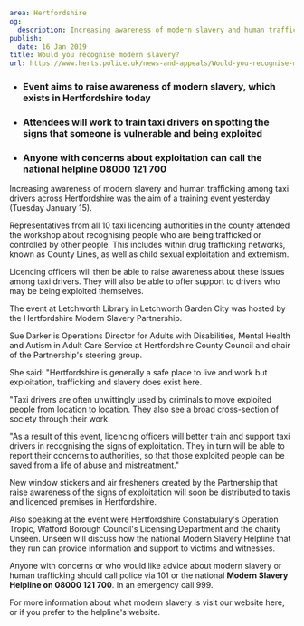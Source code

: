 ```yaml
area: Hertfordshire
og:
  description: Increasing awareness of modern slavery and human trafficking among taxi drivers across Hertfordshire was the aim of a training event yesterday (Tuesday January 15).
publish:
  date: 16 Jan 2019
title: Would you recognise modern slavery?
url: https://www.herts.police.uk/news-and-appeals/Would-you-recognise-modern-slavery-2383
```

* ### Event aims to raise awareness of modern slavery, which exists in Hertfordshire today

 * ### Attendees will work to train taxi drivers on spotting the signs that someone is vulnerable and being exploited

 * ### Anyone with concerns about exploitation can call the national helpline 08000 121 700

Increasing awareness of modern slavery and human trafficking among taxi drivers across Hertfordshire was the aim of a training event yesterday (Tuesday January 15).

Representatives from all 10 taxi licencing authorities in the county attended the workshop about recognising people who are being trafficked or controlled by other people. This includes within drug trafficking networks, known as County Lines, as well as child sexual exploitation and extremism.

Licencing officers will then be able to raise awareness about these issues among taxi drivers. They will also be able to offer support to drivers who may be being exploited themselves.

The event at Letchworth Library in Letchworth Garden City was hosted by the Hertfordshire Modern Slavery Partnership.

Sue Darker is Operations Director for Adults with Disabilities, Mental Health and Autism in Adult Care Service at Hertfordshire County Council and chair of the Partnership's steering group.

She said: "Hertfordshire is generally a safe place to live and work but exploitation, trafficking and slavery does exist here.

"Taxi drivers are often unwittingly used by criminals to move exploited people from location to location. They also see a broad cross-section of society through their work.

"As a result of this event, licencing officers will better train and support taxi drivers in recognising the signs of exploitation. They in turn will be able to report their concerns to authorities, so that those exploited people can be saved from a life of abuse and mistreatment."

New window stickers and air fresheners created by the Partnership that raise awareness of the signs of exploitation will soon be distributed to taxis and licenced premises in Hertfordshire.

Also speaking at the event were Hertfordshire Constabulary's Operation Tropic, Watford Borough Council's Licensing Department and the charity Unseen. Unseen will discuss how the national Modern Slavery Helpline that they run can provide information and support to victims and witnesses.

Anyone with concerns or who would like advice about modern slavery or human trafficking should call police via 101 or the national **Modern Slavery Helpline on 08000 121 700**. In an emergency call 999.

For more information about what modern slavery is visit our website here, or if you prefer to the helpline's website.
